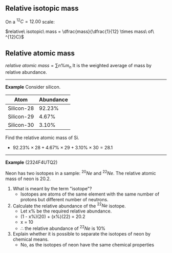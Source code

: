 ## Relative isotopic mass

On a $^{12}C = 12.00$ scale:

$relative\ isotopic\ mass = \dfrac{mass}{\dfrac{1}{12} \times mass\ of\ ^{12}C}$

## Relative atomic mass

$relative\ atomic\ mass = \sum{n\%m_n}$
It is the weighted average of mass by relative abundance.

---
**Example** Consider silicon.

| Atom       | Abundance |
| ---------- | --------- |
| Silicon-28 | 92.23%    |
| Silicon-29 | 4.67%     |
| Silicon-30 | 3.10%     |

Find the relative atomic mass of Si.
- $92.23\%\times 28 + 4.67\%\times 29 + 3.10\%\times 30 = 28.1$

---
**Example** (2324F4UTQ2)

Neon has two isotopes in a sample: $^{20}Ne$ and $^{22}Ne$. The relative atomic mass of neon is 20.2.
1. What is meant by the term "isotope"?
	- Isotopes are atoms of the same element with the same number of protons but different number of neutrons.
2. Calculate the relative abundance of the $^{22}Ne$ isotope.
	- Let x% be the required relative abundance.
	- (1 - x%)(20) + (x%)(22) = 20.2
	- x = 10
	- $\therefore$ the relative abundance of $^{22}Ne$ is 10%
3. Explain whether it is possible to separate the isotopes of neon by chemical means.
	- No, as the isotopes of neon have the same chemical properties